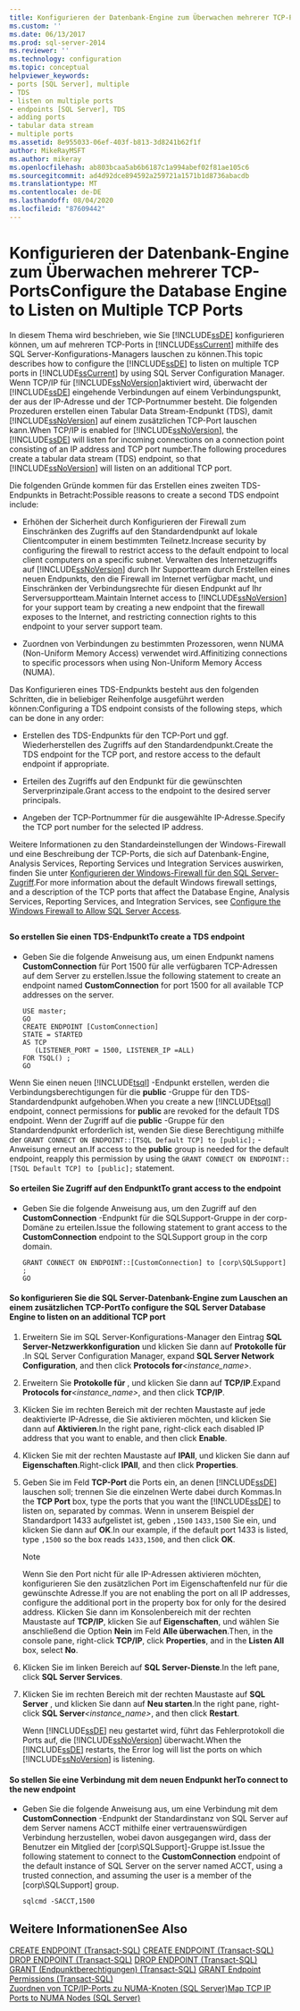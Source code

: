 ```yaml
---
title: Konfigurieren der Datenbank-Engine zum Überwachen mehrerer TCP-Ports | Microsoft-Dokumentation
ms.custom: ''
ms.date: 06/13/2017
ms.prod: sql-server-2014
ms.reviewer: ''
ms.technology: configuration
ms.topic: conceptual
helpviewer_keywords:
- ports [SQL Server], multiple
- TDS
- listen on multiple ports
- endpoints [SQL Server], TDS
- adding ports
- tabular data stream
- multiple ports
ms.assetid: 8e955033-06ef-403f-b813-3d8241b62f1f
author: MikeRayMSFT
ms.author: mikeray
ms.openlocfilehash: ab803bcaa5ab6b6187c1a994abef02f81ae105c6
ms.sourcegitcommit: ad4d92dce894592a259721a1571b1d8736abacdb
ms.translationtype: MT
ms.contentlocale: de-DE
ms.lasthandoff: 08/04/2020
ms.locfileid: "87609442"
---
```

# <a name="configure-the-database-engine-to-listen-on-multiple-tcp-ports"></a><span data-ttu-id="1323a-102">Konfigurieren der Datenbank-Engine zum Überwachen mehrerer TCP-Ports</span><span class="sxs-lookup"><span data-stu-id="1323a-102">Configure the Database Engine to Listen on Multiple TCP Ports</span></span>
  <span data-ttu-id="1323a-103">In diesem Thema wird beschrieben, wie Sie [!INCLUDE[ssDE](../../includes/ssde-md.md)] konfigurieren können, um auf mehreren TCP-Ports in [!INCLUDE[ssCurrent](../../includes/sscurrent-md.md)] mithilfe des SQL Server-Konfigurations-Managers lauschen zu können.</span><span class="sxs-lookup"><span data-stu-id="1323a-103">This topic describes how to configure the [!INCLUDE[ssDE](../../includes/ssde-md.md)] to listen on multiple TCP ports in [!INCLUDE[ssCurrent](../../includes/sscurrent-md.md)] by using SQL Server Configuration Manager.</span></span> <span data-ttu-id="1323a-104">Wenn TCP/IP für [!INCLUDE[ssNoVersion](../../includes/ssnoversion-md.md)]aktiviert wird, überwacht der [!INCLUDE[ssDE](../../includes/ssde-md.md)] eingehende Verbindungen auf einem Verbindungspunkt, der aus der IP-Adresse und der TCP-Portnummer besteht. Die folgenden Prozeduren erstellen einen Tabular Data Stream-Endpunkt (TDS), damit [!INCLUDE[ssNoVersion](../../includes/ssnoversion-md.md)] auf einem zusätzlichen TCP-Port lauschen kann.</span><span class="sxs-lookup"><span data-stu-id="1323a-104">When TCP/IP is enabled for [!INCLUDE[ssNoVersion](../../includes/ssnoversion-md.md)], the [!INCLUDE[ssDE](../../includes/ssde-md.md)] will listen for incoming connections on a connection point consisting of an IP address and TCP port number.The following procedures create a tabular data stream (TDS) endpoint, so that [!INCLUDE[ssNoVersion](../../includes/ssnoversion-md.md)] will listen on an additional TCP port.</span></span>  
  
 <span data-ttu-id="1323a-105">Die folgenden Gründe kommen für das Erstellen eines zweiten TDS-Endpunkts in Betracht:</span><span class="sxs-lookup"><span data-stu-id="1323a-105">Possible reasons to create a second TDS endpoint include:</span></span>  
  
-   <span data-ttu-id="1323a-106">Erhöhen der Sicherheit durch Konfigurieren der Firewall zum Einschränken des Zugriffs auf den Standardendpunkt auf lokale Clientcomputer in einem bestimmten Teilnetz.</span><span class="sxs-lookup"><span data-stu-id="1323a-106">Increase security by configuring the firewall to restrict access to the default endpoint to local client computers on a specific subnet.</span></span> <span data-ttu-id="1323a-107">Verwalten des Internetzugriffs auf [!INCLUDE[ssNoVersion](../../includes/ssnoversion-md.md)] durch Ihr Supportteam durch Erstellen eines neuen Endpunkts, den die Firewall im Internet verfügbar macht, und Einschränken der Verbindungsrechte für diesen Endpunkt auf Ihr Serversupportteam.</span><span class="sxs-lookup"><span data-stu-id="1323a-107">Maintain Internet access to [!INCLUDE[ssNoVersion](../../includes/ssnoversion-md.md)] for your support team by creating a new endpoint that the firewall exposes to the Internet, and restricting connection rights to this endpoint to your server support team.</span></span>  
  
-   <span data-ttu-id="1323a-108">Zuordnen von Verbindungen zu bestimmten Prozessoren, wenn NUMA (Non-Uniform Memory Access) verwendet wird.</span><span class="sxs-lookup"><span data-stu-id="1323a-108">Affinitizing connections to specific processors when using Non-Uniform Memory Access (NUMA).</span></span>  
  
 <span data-ttu-id="1323a-109">Das Konfigurieren eines TDS-Endpunkts besteht aus den folgenden Schritten, die in beliebiger Reihenfolge ausgeführt werden können:</span><span class="sxs-lookup"><span data-stu-id="1323a-109">Configuring a TDS endpoint consists of the following steps, which can be done in any order:</span></span>  
  
-   <span data-ttu-id="1323a-110">Erstellen des TDS-Endpunkts für den TCP-Port und ggf. Wiederherstellen des Zugriffs auf den Standardendpunkt.</span><span class="sxs-lookup"><span data-stu-id="1323a-110">Create the TDS endpoint for the TCP port, and restore access to the default endpoint if appropriate.</span></span>  
  
-   <span data-ttu-id="1323a-111">Erteilen des Zugriffs auf den Endpunkt für die gewünschten Serverprinzipale.</span><span class="sxs-lookup"><span data-stu-id="1323a-111">Grant access to the endpoint to the desired server principals.</span></span>  
  
-   <span data-ttu-id="1323a-112">Angeben der TCP-Portnummer für die ausgewählte IP-Adresse.</span><span class="sxs-lookup"><span data-stu-id="1323a-112">Specify the TCP port number for the selected IP address.</span></span>  
  
 <span data-ttu-id="1323a-113">Weitere Informationen zu den Standardeinstellungen der Windows-Firewall und eine Beschreibung der TCP-Ports, die sich auf Datenbank-Engine, Analysis Services, Reporting Services und Integration Services auswirken, finden Sie unter [Konfigurieren der Windows-Firewall für den SQL Server-Zugriff](../../sql-server/install/configure-the-windows-firewall-to-allow-sql-server-access.md).</span><span class="sxs-lookup"><span data-stu-id="1323a-113">For more information about the default Windows firewall settings, and a description of the TCP ports that affect the Database Engine, Analysis Services, Reporting Services, and Integration Services, see [Configure the Windows Firewall to Allow SQL Server Access](../../sql-server/install/configure-the-windows-firewall-to-allow-sql-server-access.md).</span></span>  
  
##  <a name="SSMSProcedure"></a>  
  
#### <a name="to-create-a-tds-endpoint"></a><span data-ttu-id="1323a-114">So erstellen Sie einen TDS-Endpunkt</span><span class="sxs-lookup"><span data-stu-id="1323a-114">To create a TDS endpoint</span></span>  
  
-   <span data-ttu-id="1323a-115">Geben Sie die folgende Anweisung aus, um einen Endpunkt namens **CustomConnection** für Port 1500 für alle verfügbaren TCP-Adressen auf dem Server zu erstellen.</span><span class="sxs-lookup"><span data-stu-id="1323a-115">Issue the following statement to create an endpoint named **CustomConnection** for port 1500 for all available TCP addresses on the server.</span></span>  
  
    ```  
    USE master;  
    GO  
    CREATE ENDPOINT [CustomConnection]  
    STATE = STARTED  
    AS TCP  
       (LISTENER_PORT = 1500, LISTENER_IP =ALL)  
    FOR TSQL() ;  
    GO  
    ```  
  
 <span data-ttu-id="1323a-116">Wenn Sie einen neuen [!INCLUDE[tsql](../../includes/tsql-md.md)] -Endpunkt erstellen, werden die Verbindungsberechtigungen für die **public** -Gruppe für den TDS-Standardendpunkt aufgehoben.</span><span class="sxs-lookup"><span data-stu-id="1323a-116">When you create a new [!INCLUDE[tsql](../../includes/tsql-md.md)] endpoint, connect permissions for **public** are revoked for the default TDS endpoint.</span></span> <span data-ttu-id="1323a-117">Wenn der Zugriff auf die **public** -Gruppe für den Standardendpunkt erforderlich ist, wenden Sie diese Berechtigung mithilfe der `GRANT CONNECT ON ENDPOINT::[TSQL Default TCP] to [public];` -Anweisung erneut an.</span><span class="sxs-lookup"><span data-stu-id="1323a-117">If access to the **public** group is needed for the default endpoint, reapply this permission by using the `GRANT CONNECT ON ENDPOINT::[TSQL Default TCP] to [public];` statement.</span></span>  
  
#### <a name="to-grant-access-to-the-endpoint"></a><span data-ttu-id="1323a-118">So erteilen Sie Zugriff auf den Endpunkt</span><span class="sxs-lookup"><span data-stu-id="1323a-118">To grant access to the endpoint</span></span>  
  
-   <span data-ttu-id="1323a-119">Geben Sie die folgende Anweisung aus, um den Zugriff auf den **CustomConnection** -Endpunkt für die SQLSupport-Gruppe in der corp-Domäne zu erteilen.</span><span class="sxs-lookup"><span data-stu-id="1323a-119">Issue the following statement to grant access to the **CustomConnection** endpoint to the SQLSupport group in the corp domain.</span></span>  
  
    ```  
    GRANT CONNECT ON ENDPOINT::[CustomConnection] to [corp\SQLSupport] ;  
    GO  
    ```  
  
#### <a name="to-configure-the-sql-server-database-engine-to-listen-on-an-additional-tcp-port"></a><span data-ttu-id="1323a-120">So konfigurieren Sie die SQL Server-Datenbank-Engine zum Lauschen an einem zusätzlichen TCP-Port</span><span class="sxs-lookup"><span data-stu-id="1323a-120">To configure the SQL Server Database Engine to listen on an additional TCP port</span></span>  
  
1.  <span data-ttu-id="1323a-121">Erweitern Sie im SQL Server-Konfigurations-Manager den Eintrag **SQL Server-Netzwerkkonfiguration** und klicken Sie dann auf **Protokolle für** _<Instanzname>_ .</span><span class="sxs-lookup"><span data-stu-id="1323a-121">In SQL Server Configuration Manager, expand **SQL Server Network Configuration**, and then click **Protocols for**_<instance_name>_.</span></span>  
  
2.  <span data-ttu-id="1323a-122">Erweitern Sie **Protokolle für** _<Instanzname>_ , und klicken Sie dann auf **TCP/IP**.</span><span class="sxs-lookup"><span data-stu-id="1323a-122">Expand **Protocols for**_<instance_name>_, and then click **TCP/IP**.</span></span>  
  
3.  <span data-ttu-id="1323a-123">Klicken Sie im rechten Bereich mit der rechten Maustaste auf jede deaktivierte IP-Adresse, die Sie aktivieren möchten, und klicken Sie dann auf **Aktivieren**.</span><span class="sxs-lookup"><span data-stu-id="1323a-123">In the right pane, right-click each disabled IP address that you want to enable, and then click **Enable**.</span></span>  
  
4.  <span data-ttu-id="1323a-124">Klicken Sie mit der rechten Maustaste auf **IPAll**, und klicken Sie dann auf **Eigenschaften**.</span><span class="sxs-lookup"><span data-stu-id="1323a-124">Right-click **IPAll**, and then click **Properties**.</span></span>  
  
5.  <span data-ttu-id="1323a-125">Geben Sie im Feld **TCP-Port** die Ports ein, an denen [!INCLUDE[ssDE](../../includes/ssde-md.md)] lauschen soll; trennen Sie die einzelnen Werte dabei durch Kommas.</span><span class="sxs-lookup"><span data-stu-id="1323a-125">In the **TCP Port** box, type the ports that you want the [!INCLUDE[ssDE](../../includes/ssde-md.md)] to listen on, separated by commas.</span></span> <span data-ttu-id="1323a-126">Wenn in unserem Beispiel der Standardport 1433 aufgelistet ist, geben `,1500` `1433,1500` Sie ein, und klicken Sie dann auf **OK**.</span><span class="sxs-lookup"><span data-stu-id="1323a-126">In our example, if the default port 1433 is listed, type `,1500` so the box reads `1433,1500`, and then click **OK**.</span></span>  
  
    > [!NOTE]  
    >  <span data-ttu-id="1323a-127">Wenn Sie den Port nicht für alle IP-Adressen aktivieren möchten, konfigurieren Sie den zusätzlichen Port im Eigenschaftenfeld nur für die gewünschte Adresse.</span><span class="sxs-lookup"><span data-stu-id="1323a-127">If you are not enabling the port on all IP addresses, configure the additional port in the property box for only for the desired address.</span></span> <span data-ttu-id="1323a-128">Klicken Sie dann im Konsolenbereich mit der rechten Maustaste auf **TCP/IP**, klicken Sie auf **Eigenschaften**, und wählen Sie anschließend die Option **Nein** im Feld **Alle überwachen**.</span><span class="sxs-lookup"><span data-stu-id="1323a-128">Then, in the console pane, right-click **TCP/IP**, click **Properties**, and in the **Listen All** box, select **No**.</span></span>  
  
6.  <span data-ttu-id="1323a-129">Klicken Sie im linken Bereich auf **SQL Server-Dienste**.</span><span class="sxs-lookup"><span data-stu-id="1323a-129">In the left pane, click **SQL Server Services**.</span></span>  
  
7.  <span data-ttu-id="1323a-130">Klicken Sie im rechten Bereich mit der rechten Maustaste auf **SQL Server** _<Instanzname>_ , und klicken Sie dann auf **Neu starten**.</span><span class="sxs-lookup"><span data-stu-id="1323a-130">In the right pane, right-click **SQL Server**_<instance_name>_, and then click **Restart**.</span></span>  
  
     <span data-ttu-id="1323a-131">Wenn [!INCLUDE[ssDE](../../includes/ssde-md.md)] neu gestartet wird, führt das Fehlerprotokoll die Ports auf, die [!INCLUDE[ssNoVersion](../../includes/ssnoversion-md.md)] überwacht.</span><span class="sxs-lookup"><span data-stu-id="1323a-131">When the [!INCLUDE[ssDE](../../includes/ssde-md.md)] restarts, the Error log will list the ports on which [!INCLUDE[ssNoVersion](../../includes/ssnoversion-md.md)] is listening.</span></span>  
  
#### <a name="to-connect-to-the-new-endpoint"></a><span data-ttu-id="1323a-132">So stellen Sie eine Verbindung mit dem neuen Endpunkt her</span><span class="sxs-lookup"><span data-stu-id="1323a-132">To connect to the new endpoint</span></span>  
  
-   <span data-ttu-id="1323a-133">Geben Sie die folgende Anweisung aus, um eine Verbindung mit dem **CustomConnection** -Endpunkt der Standardinstanz von SQL Server auf dem Server namens ACCT mithilfe einer vertrauenswürdigen Verbindung herzustellen, wobei davon ausgegangen wird, dass der Benutzer ein Mitglied der [corp\SQLSupport]-Gruppe ist.</span><span class="sxs-lookup"><span data-stu-id="1323a-133">Issue the following statement to connect to the **CustomConnection** endpoint of the default instance of SQL Server on the server named ACCT, using a trusted connection, and assuming the user is a member of the [corp\SQLSupport] group.</span></span>  
  
    ```  
    sqlcmd -SACCT,1500  
    ```  
  
## <a name="see-also"></a><span data-ttu-id="1323a-134">Weitere Informationen</span><span class="sxs-lookup"><span data-stu-id="1323a-134">See Also</span></span>  
 <span data-ttu-id="1323a-135">[CREATE ENDPOINT &#40;Transact-SQL&#41;](/sql/t-sql/statements/create-endpoint-transact-sql) </span><span class="sxs-lookup"><span data-stu-id="1323a-135">[CREATE ENDPOINT &#40;Transact-SQL&#41;](/sql/t-sql/statements/create-endpoint-transact-sql) </span></span>  
 <span data-ttu-id="1323a-136">[DROP ENDPOINT (Transact-SQL)](/sql/t-sql/statements/drop-endpoint-transact-sql) </span><span class="sxs-lookup"><span data-stu-id="1323a-136">[DROP ENDPOINT &#40;Transact-SQL&#41;](/sql/t-sql/statements/drop-endpoint-transact-sql) </span></span>  
 <span data-ttu-id="1323a-137">[GRANT (Endpunktberechtigungen) (Transact-SQL)](/sql/t-sql/statements/grant-endpoint-permissions-transact-sql) </span><span class="sxs-lookup"><span data-stu-id="1323a-137">[GRANT Endpoint Permissions &#40;Transact-SQL&#41;](/sql/t-sql/statements/grant-endpoint-permissions-transact-sql) </span></span>  
 [<span data-ttu-id="1323a-138">Zuordnen von TCP/IP-Ports zu NUMA-Knoten &#40;SQL Server&#41;</span><span class="sxs-lookup"><span data-stu-id="1323a-138">Map TCP IP Ports to NUMA Nodes &#40;SQL Server&#41;</span></span>](map-tcp-ip-ports-to-numa-nodes-sql-server.md)  
  
  
